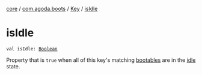 [core](../../index.md) / [com.agoda.boots](../index.md) / [Key](index.md) / [isIdle](./is-idle.md)

# isIdle

`val isIdle: `[`Boolean`](https://kotlinlang.org/api/latest/jvm/stdlib/kotlin/-boolean/index.html)

Property that is `true` when all of this key's matching [bootables](../-bootable/index.md)
are in the [idle](../-status/-idle/index.md) state.

